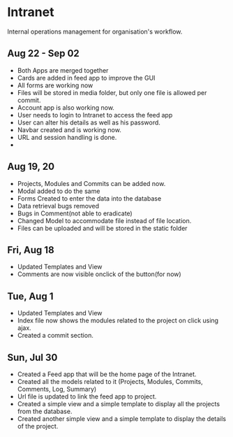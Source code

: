 # Intranet
Internal operations management for organisation's workflow.

## Aug 22 - Sep 02
* Both Apps are merged together
* Cards are added in feed app to improve the GUI
* All forms are working now
* Files will be stored in media folder, but only one file is allowed per commit.
* Account app is also working now.
* User needs to login to Intranet to access the feed app
* User can alter his details as well as his password.
* Navbar created and is working now.
* URL and session handling is done.
* 

## Aug 19, 20
* Projects, Modules and Commits can be added now.
* Modal added to do the same
* Forms Created to enter the data into the database
* Data retrieval bugs removed
* Bugs in Comment(not able to eradicate)
* Changed Model to accommodate file instead of file location.
* Files can be uploaded and will be stored in the static folder

## Fri, Aug 18
* Updated Templates and View
* Comments are now visible onclick of the button(for now)

## Tue, Aug 1
* Updated Templates and View
* Index file now shows the modules related to the project on click using ajax.
* Created a commit section.

## Sun, Jul 30
* Created a Feed app that will be the home page of the Intranet.
* Created all the models related to it (Projects, Modules, Commits, Comments, Log, Summary)
* Url file is updated to link the feed app to project.
* Created a simple view and a simple template to display all the projects from the database.
* Created another simple view and a simple template to display the details of the project.
